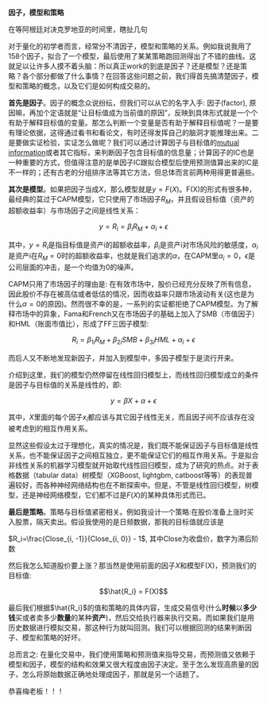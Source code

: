 **因子，模型和策略**

在等阿根廷对决克罗地亚的时间里，瞎扯几句

对于量化的初学者而言，经常分不清因子，模型和策略的关系。例如我说我用了158个因子，拟合了一个模型，最后使用了某某策略跑回测得出了不错的曲线。这就足以让许多人摸不着头脑：所以真正work的到底是因子？还是模型？还是策略？各个部分都做了什么事情？在回答这些问题之前，我们得首先搞清楚因子，模型和策略的概念，以及它们是如何构成交易的。

**首先是因子**。因子的概念众说纷纭，但我们可以从它的名字入手: 因子(factor), 原因嘛，再加个定语就是“让目标值成为当前值的原因”，反映到具体形式就是一个个有助于解释目标值的变量。那怎么判断一个变量是否有助于解释目标值呢？一是要有理论依据，这得通过看书和看论文，有时还得发挥自己的脑洞才能推理出来。二是要做实证检验，实证怎么做呢？我们可以通过计算因子与目标值的[mutual information](https://www.kaggle.com/code/ryanholbrook/mutual-information)或者其它指标，来判断因子包含目标值的信息量；计算因子的IC也是一种重要的方式，但值得注意的是单因子IC跟拟合模型后使用预测值算出来的IC是不一样的；还有古老的分组排序法等其它方法，但总体而言前两种用得更普遍些。

**其次是模型**。如果把因子当成$X$，那么模型就是$y=F(X)$。F(X)的形式有很多种，最经典的莫过于CAPM模型，它只使用了市场因子$R_M$，并且假设目标值（资产的超额收益率）与市场因子之间是线性关系：

$$y=R_i=\beta_i{R_M} + \alpha_i + \epsilon$$

其中，$y=R_i$是指目标值是资产i的超额收益率，$\beta_i$是资产i对市场风险的敏感度，$\alpha_i$是资产i在$R_{M}=0$时的超额收益率，也就是我们追求的$\alpha$，在CAPM里$\alpha_i=0$，$\epsilon$是公司层面的冲击，是一个均值为0的噪声。

CAPM只用了市场因子的理由是: 在有效市场中，股价已经充分反映了所有信息，因此股价不存在被高估或者低估的情况，因而收益率只跟市场波动有关(这也是为什么$\alpha=0$的原因)。然而很不幸的是，一系列的实证都拒绝了CAPM模型。为了解释市场中的异象，Fama和French又在市场因子的基础上加入了SMB（市值因子）和HML（账面市值比），形成了FF三因子模型:

$$R_i = \beta_{1i} R_M + \beta_{2i} SMB + \beta_{3i} HML + \alpha_i + \epsilon$$

而后人又不断地发现新因子，并加入到模型中，多因子模型于是流行开来。

介绍到这里，我们的模型仍然停留在线性回归模型上，而线性回归模型成立的条件是因子与目标值的关系是线性的，即:

$$y = \beta X + \alpha + \epsilon$$

其中，$X$里面的每个因子$x_i$都应该与其它因子线性无关，而且因子间不应该存在没被考虑到的相互作用关系。

显然这些假设太过于理想化，真实的情况是，我们既不能保证因子与目标值是线性关系，也不能保证因子之间相互独立，更不能保证它们的相互作用关系。于是拟合非线性关系的机器学习模型就开始取代线性回归模型，成为了研究的热点。对于表格数据（tabular data）树模型（XGBoost, lightgbm, catboost等等）的表现普遍较好，而各种神经网络结构也在不断探索中。但是，不管是线性回归模型，树模型，还是神经网络模型，它们都不过是$F(X)$的某种具体形式而已。

**最后是策略**。策略与目标值紧密相关。例如我设计一个策略:在股价准备上涨时买入股票，隔天卖出。假设我使用的是日频数据，那我的目标值就应该是

$R_i=\frac{Close_{i, -1}}{Close_{i, 0}} - 1$, 其中Close为收盘价，数字为滞后阶数

然后我怎么知道股价要上涨？那当然是使用前面的因子$X$和模型F(X)，预测我们的目标值:

$$\hat{R_i} = F(X)$$

最后我们根据$\hat{R_i}$的值和策略的具体内容，生成交易信号(什么**时候**以**多少钱**买或者卖多少**数量**的某种**资产**)，然后交给执行器来执行交易。而如果我们是用历史数据进行模拟交易，那这种行为就叫回测。我们可以根据回测的结果判断因子、模型和策略的好坏。

总而言之: 在量化交易中，我们使用策略和预测值来指导交易，而预测值又依赖于模型和因子，模型的结构和效果又很大程度由因子决定。至于怎么发现高质量的因子，怎么将原始数据正确地处理成因子，那就是另一个话题了。

恭喜梅老板！！！
